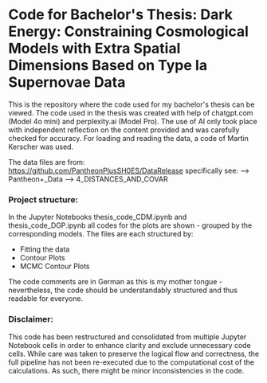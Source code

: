 # Code for Bachelor's Thesis: Dark Energy: Constraining Cosmological Models with Extra Spatial Dimensions Based on Type Ia Supernovae Data
This is the repository where the code used for my bachelor's thesis can be viewed. 
The code used in the thesis was created with help of chatgpt.com (Model 4o mini) and perplexity.ai (Model Pro). The use of AI only took place with independent reflection on the content provided and was carefully checked for accuracy. For loading and reading the data, a code of Martin Kerscher was used.

The data files are from: https://github.com/PantheonPlusSH0ES/DataRelease
specifically see:
--> Pantheon+_Data --> 4_DISTANCES_AND_COVAR

### Project structure:
In the Jupyter Notebooks thesis_code_CDM.ipynb and thesis_code_DGP.ipynb all codes for the plots are shown - grouped by the corresponding models.
The files are each structured by:
- Fitting the data
- Contour Plots
- MCMC Contour Plots

The code comments are in German as this is my mother tongue - nevertheless, the code should be understandably structured and thus readable for everyone.

### Disclaimer:
This code has been restructured and consolidated from multiple Jupyter Notebook cells in order to enhance clarity and exclude unnecessary code cells.
While care was taken to preserve the logical flow and correctness, the full pipeline has not been re-executed due to the computational cost of the calculations. 
As such, there might be minor inconsistencies in the code.
